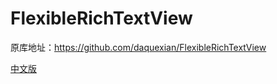 # FlexibleRichTextView
原库地址：https://github.com/daquexian/FlexibleRichTextView

[中文版](README.zh-cn.md)

